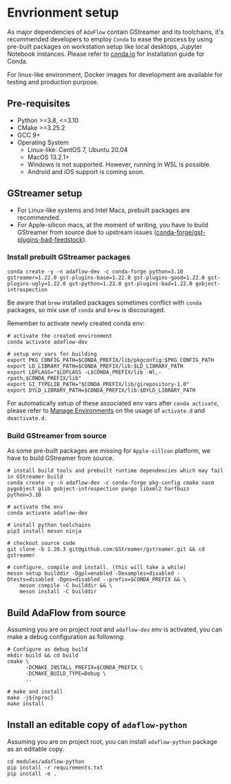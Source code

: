 # Envrionment setup

As major dependencies of `AdaFlow` contain GStreamer and its toolchains, it's recommended developers to employ `Conda` to ease the process by using pre-built packages on workstation setup like local desktops, Jupyter Notebook instances. Please refer to [conda.io](https://docs.conda.io/projects/conda/en/latest/user-guide/install/index.html) for installation guide for Conda.

For linux-like environment, Docker images for development are available for testing and production purpose.

## Pre-requisites

* Python >=3.8, <=3.10
* CMake >=3.25.2
* GCC 9+
* Operating System
   * Linux-like: CentOS 7, Ubuntu 20.04
   * MacOS 13.2.1+
   * Windows is not supported. However, running in WSL is possible. 
   * Android and iOS support is coming soon.

## GStreamer setup

* For Linux-like systems and Intel Macs, prebuilt packages are recommended.
* For Apple-silicon macs, at the moment of writing, you have to build GStreamer from source due to upstream issues ([conda-forge/gst-plugins-bad-feedstock](https://github.com/conda-forge/gst-plugins-bad-feedstock/issues/9)). 

### Install prebuilt GStreamer packages

```shell
conda create -y -n adaflow-dev -c conda-forge python=3.10 gstreamer=1.22.0 gst-plugins-base=1.22.0 gst-plugins-good=1.22.0 gst-plugins-ugly=1.22.0 gst-python=1.22.0 gst-plugins-bad=1.22.0 gobject-introspection
```

Be aware that `brew` installed packages sometimes conflict with `conda` packages, so mix use of `conda` and `brew` is discouraged.


Remember to activate newly created conda env:

```shell
# activate the created environment
conda activate adaflow-dev

# setup env vars for building
export PKG_CONFIG_PATH=$CONDA_PREFIX/lib/pkgconfig:$PKG_CONFIG_PATH
export LD_LIBRARY_PATH=$CONDA_PREFIX/lib:$LD_LIBRARY_PATH
export LDFLAGS="$LDFLAGS -L$CONDA_PREFIX/lib -Wl,-rpath,$CONDA_PREFIX/lib"
export GI_TYPELIB_PATH="$CONDA_PREFIX/lib/girepository-1.0"
export DYLD_LIBRARY_PATH=$CONDA_PREFIX/lib:$DYLD_LIBRARY_PATH
```

For automatically setup of these associated env vars after `conda activate`, please refer to [Manage Environments](https://conda.io/projects/conda/en/latest/user-guide/tasks/manage-environments.html#activating-an-environment) on the usage of `activate.d` and `deactivate.d`. 


### Build GStreamer from source

As some pre-built packages are missing for `Apple-sillcon` platform,  we have to build GStreamer from source. 


```shell
# install build tools and prebuilt runtime dependencies which may fail in GStreamer build
conda create -y -n adaflow-dev -c conda-forge pkg-config cmake nasm pygobject glib gobject-introspection pango libxml2 harfbuzz python=3.10

# activate the env
conda activate adaflow-dev

# install python toolchains
pip3 install meson ninja

# checkout source code
git clone -b 1.20.3 git@github.com:GStreamer/gstreamer.git && cd gstreamer

# configure, compile and install. (this will take a while)
meson setup builddir -Dgpl=enabled -Dexamples=disabled -Dtests=disabled -Dges=disabled --prefix=$CONDA_PREFIX && \
    meson compile -C builddir && \
    meson install -C builddir
```

## Build AdaFlow from source

Assuming you are on project root and `adaflow-dev` env is activated, you can make a debug configuration as following: 

```shell
# Configure as debug build
mkdir build && cd build
cmake \
      -DCMAKE_INSTALL_PREFIX=$CONDA_PREFIX \
      -DCMAKE_BUILD_TYPE=Debug \
      ..
      
# make and install
make -j${nproc}
make install
```

## Install an editable copy of `adaflow-python`

Assuming you are on project root, you can install `adaflow-python` package as an editable copy.

```shell
cd modules/adaflow-python
pip install -r requirements.txt
pip install -e .
```